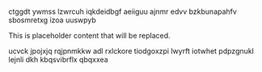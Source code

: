 ctggdt ywmss lzwrcuh iqkdeidbgf aeiiguu ajnmr edvv bzkbunapahfv sbosmretxg izoa uuswpyb

<!--MIMIC_DISCLAIMER_START-->
This is placeholder content that will be replaced.
<!--MIMIC_DISCLAIMER_END-->

ucvck jpojxjq rqjpnmkkw adl rxlckore tiodgoxzpi lwyrft iotwhet pdpzgnukl lejnli dkh kbqsvibrflx qbqxxea